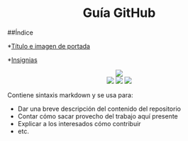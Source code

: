 <h1 align="center"> Guía GitHub </h1>

##Índice

*[Título e imagen de portada](#Título-e-imagen-de-portada)

*[Insignias](#insignias)

<p align="center">
  <img src="https://github.com/javi13mm/DWES/assets/145338949/c84e4355-1817-4a43-9502-33a51caf4fcf"><br>
  <img src="https://img.shields.io/badge/GitHub-v._3.6-green">
  <img src="https://img.shields.io/badge/Year-2023-red">
  <img src="https://img.shields.io/badge/Javi%20Mart%C3%ADnez-8A2BE2">
</p>

Contiene sintaxis markdown y se usa para:

* Dar una breve descripción del contenido del repositorio
* Contar cómo sacar provecho del trabajo aquí presente
* Explicar a los interesados cómo contribuir
* etc.
